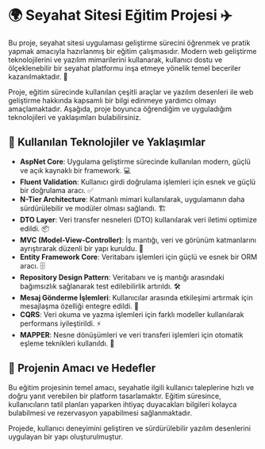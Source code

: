 # 🌍 Seyahat Sitesi Eğitim Projesi ✈️

Bu proje, seyahat sitesi uygulaması geliştirme sürecini öğrenmek ve pratik yapmak amacıyla hazırlanmış bir eğitim çalışmasıdır. Modern web geliştirme teknolojilerini ve yazılım mimarilerini kullanarak, kullanıcı dostu ve ölçeklenebilir bir seyahat platformu inşa etmeye yönelik temel beceriler kazanılmaktadır. 🚀

Proje, eğitim sürecinde kullanılan çeşitli araçlar ve yazılım desenleri ile web geliştirme hakkında kapsamlı bir bilgi edinmeye yardımcı olmayı amaçlamaktadır. Aşağıda, proje boyunca öğrendiğim ve uyguladığım teknolojileri ve yaklaşımları bulabilirsiniz.

## 🔧 Kullanılan Teknolojiler ve Yaklaşımlar

- **AspNet Core**: Uygulama geliştirme sürecinde kullanılan modern, güçlü ve açık kaynaklı bir framework. 💻
- **Fluent Validation**: Kullanıcı girdi doğrulama işlemleri için esnek ve güçlü bir doğrulama aracı. ✅
- **N-Tier Architecture**: Katmanlı mimari kullanılarak, uygulamanın daha sürdürülebilir ve modüler olması sağlandı. 🏗️
- **DTO Layer**: Veri transfer nesneleri (DTO) kullanılarak veri iletimi optimize edildi. 📦
- **MVC (Model-View-Controller)**: İş mantığı, veri ve görünüm katmanlarını ayrıştırarak düzenli bir yapı kuruldu. 🔄
- **Entity Framework Core**: Veritabanı işlemleri için güçlü ve esnek bir ORM aracı. 🗄️
- **Repository Design Pattern**: Veritabanı ve iş mantığı arasındaki bağımsızlık sağlanarak test edilebilirlik artırıldı. 🛠️
- **Mesaj Gönderme İşlemleri**: Kullanıcılar arasında etkileşimi artırmak için mesajlaşma özelliği entegre edildi. 💬
- **CQRS**: Veri okuma ve yazma işlemleri için farklı modeller kullanılarak performans iyileştirildi. ⚡
- **MAPPER**: Nesne dönüşümleri ve veri transferi işlemleri için otomatik eşleme teknikleri kullanıldı. 🔄

## 🌱 Projenin Amacı ve Hedefler

Bu eğitim projesinin temel amacı, seyahatle ilgili kullanıcı taleplerine hızlı ve doğru yanıt verebilen bir platform tasarlamaktır. Eğitim süresince, kullanıcıların tatil planları yaparken ihtiyaç duyacakları bilgileri kolayca bulabilmesi ve rezervasyon yapabilmesi sağlanmaktadır. 

Projede, kullanıcı deneyimini geliştiren ve sürdürülebilir yazılım desenlerini uygulayan bir yapı oluşturulmuştur.
